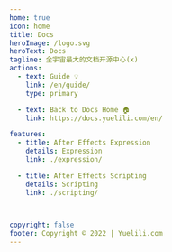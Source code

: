 ```yaml
---
home: true
icon: home
title: Docs
heroImage: /logo.svg
heroText: Docs
tagline: 全宇宙最大的文档开源中心(x)
actions:
  - text: Guide 💡
    link: /en/guide/
    type: primary

  - text: Back to Docs Home 🏠
    link: https://docs.yuelili.com/en/

features:
  - title: After Effects Expression
    details: Expression
    link: ./expression/

  - title: After Effects Scripting
    details: Scripting
    link: ./scripting/


 
copyright: false
footer: Copyright © 2022 | Yuelili.com
---
```

